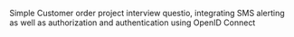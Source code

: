 Simple Customer order project interview questio, integrating SMS alerting as well as 
authorization and authentication using OpenID Connect
